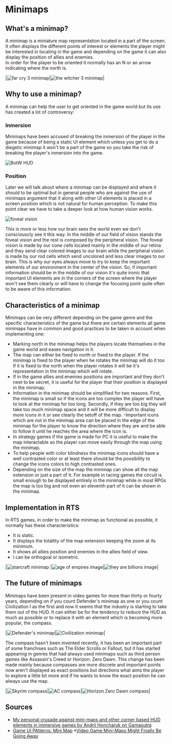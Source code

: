 # Minimaps

## What's a minimap?
A minimap is a miniature map representation located in a part of the screen. It often displays the different points of interest or elements the player might be interested in locating in the game and depending on the game it can also display the position of allies and enemies.  
In order for the player to be oriented it normally has an N or an arrow indicating where the north is. 

|![far cry 3 minimap](https://github.com/marcpages2020/Minimaps/blob/master/docs/images/Far_Cry_3_Minimap.jpg?raw=true)|![the witcher 3 minimap](https://github.com/marcpages2020/Minimaps/blob/master/docs/images/The_Witcher_3_Minimap.jpg?raw=true)|

## Why to use a minimap?
A minimap can help the user to get oriented in the game world but its use has created a lot of controversy:
### Inmersion
Minimaps have been accused of breaking the inmersion of the player in the game because of being a static UI element which unless you get to do a diegetic minimap it won't be a part of the game so you take the risk of breaking the player's inmersion into the game. 

![BotW HUD](https://github.com/marcpages2020/Minimaps/blob/master/docs/images/BotW_HUD.gif?raw=true)

### Position
Later we will talk about where a minimap can be displayed and where it should to be optimal but in general people who are against the use of minimaps argument that it along with other UI elements is placed in a screen position which is not natural for human perception.
To make this point clear we have to take a deeper look at how human vision works. 

![foveal vision](https://github.com/marcpages2020/Minimaps/blob/master/docs/images/foveal_and_peripheral_vision.jpg?raw=true)

This is more or less how our brain sees the world even we don't consciouscly see it this way. In the middle of our field of vision stands the foveal vision and the rest is composed by the peripheral vision. The foveal vision is made by our cone cells located mainly in the middle of our retina and they send clear colored images to our brain while the peripheral vision is made by our rod cells which send uncolored and less clear images to our brain. This is why our eyes always move to try to keep the important elements of our environment in the center of the vision. 
So, if important information should be in the middle of our vision it's quite ironic that important UI elements are in the corners of the screen where the player won't see them clearly or will have to change the focusing point quite often to be aware of this information. 
## Characteristics of a minimap
Minimaps can be very different dependng on the game genre and the specific characteristics of the game but there are certain elements all game minimaps have in common and good practices to be taken in account when implementing one:
- Marking north in the minimap helps the players locate themselves in the game world and eases navigation in it. 
- The map can either be fixed to north or fixed to the player. If the minimap is fixed to the player when he rotates the minimap will do it too if it is fixed to the north when the player rotates it will be it's representation in the minimap which will rotate. 
- If in the game allies and enemies positions are important and they don't neet to be secret, it is useful for the player that their position is displayed in the minimap. 
- Information in the minimap should be simplified for two reasons. First, the minimap is small so if the icons are too complex the player will have to look at the minimap for too long. Secondly, if they are too big they will take too much minimap space and it will be more difficult to display more icons in it or see clearly the setoff of the map. 
-Important icons which are not in the minimap area can be placed in the edge of the minimap for the player to know the direction where they are and be able to follow it until he reaches the area where the icon is. 
- In strategy games if the game is made for PC it is useful to make the map interactable so the player can move easily through the map using the minimap.
- To help people with color blindness the minimap icons should have a well contrasted color or at least there should be the possibility to change the icons colors to high contrasted ones. 
- Depending on the size of the map the minimap can show all the map extension or just a part of it. For example in racing games the circuit is small enough to be displayed entirely in the minimap while in most RPGs the map is too big and not even an eleventh part of it can be shown in the minimap. 

## Implementation in RTS 
In RTS games, in order to make the minimap as functional as possible, it normally has these characteristics:
 * It is static.
 * It displays the totallity of the map extension keeping the zoom at its minimum. 
 * It shows all allies position and enemies in the allies field of view. 
 * I can be orthogoal or isometric. 


|![starcraft minimap](https://github.com/marcpages2020/Minimaps/blob/master/docs/images/Starcraft%20Minimap.png?raw=true) |![age of empires image](https://github.com/marcpages2020/Minimaps/blob/master/docs/images/AoE2_Minimap.jpg)|![they are billions image](https://github.com/marcpages2020/Minimaps/blob/master/docs/images/TheyAreBillionsMinimap.jpg?raw=true)|

## The future of minimaps
Minimaps have been present in video games for more than thirty or fourty years, depending on if you count Defender's minimap as one or you count Civilization I as the first and now it seems that the industry is starting to take them out of the HUD. It can either be for the tendency to reduce the HUD as much as possible or to replace it with an element which is becoming more popular, the compass.

|![Defender's minimap]()|![Civilization minimap]()|

The compass hasn't been invented recently, it has been an important part of some franchises such as The Elder Scrolls or Fallout, but it has started appearing in genres that had always used minimaps such as third person games like Assassin's Creed or Horizon: Zero Dawn. This change has been made mainly because compasses are more discrete and important points now aren't displayed as exact positions but directions what aims the player to explore a little bit more and if he wants to know the exact position he can always use the map. 
 
|![Skyrim compass](https://github.com/marcpages2020/Minimaps/blob/master/docs/images/Skyrim%20compass.jpg?raw=true)|![AC compass](https://github.com/marcpages2020/Minimaps/blob/master/docs/images/ACO_Compass.jpg?raw=true)|![Horizon Zero Dawn compass]()|

## Sources
* [My personal crusade against mini-maps and other corner based HUD elements in immersive games by Andrii Honcharuk on Gamasutra](https://www.gamasutra.com/blogs/AndriiHoncharuk/20170714/301733/My_personal_crusade_against_minimaps_and_other_corner_based_HUD_elements_in_immersive_games.php)
* [Game UI PAtterns: Mini Map](https://gameuipatterns.com/gameui/mini-map/)
*[Video Game Mini-Maps Might Finally Be Going Away](https://www.kotaku.com.au/2017/11/video-game-mini-maps-might-finally-be-going-away/)


